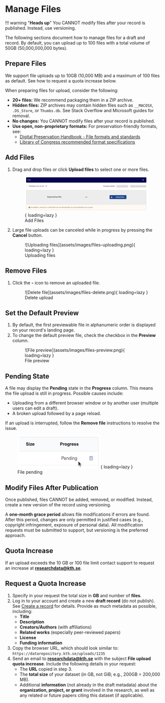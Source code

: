 # Manage Files

!!! warning "**Heads up**"
     You CANNOT modify files after your record is published. Instead, use versioning.

The following sections document how to manage files for a draft and record. By default, you can upload up to 100 files with a total volume of 50GB (50,000,000,000 bytes).

## Prepare Files

We support file uploads up to 10GB (10,000 MB) and a maximum of 100 files as default. See how to request a quota increase below.

When preparing files for upload, consider the following:

- **20+ files:** We recommend packaging them in a ZIP archive.
- **Hidden files:** ZIP archives may contain hidden files such as `__MACOSX`, `.DS_Store`, or `Thumbs.db`. See Stack Overflow and Microsoft guides for removal.
- **No changes:** You CANNOT modify files after your record is published.
- **Use open, non-proprietary formats:** For preservation-friendly formats, see:
  - [Digital Preservation Handbook - File formats and standards](https://www.dpconline.org/handbook/technical-solutions-and-tools/file-formats-and-standards)
  - [Library of Congress recommended format specifications](https://www.loc.gov/preservation/resources/rfs/index.html)

## Add Files

1. Drag and drop files or click **Upload files** to select one or more files.
        <figure markdown="span">
        ![Add files](assets/images/files-add.png){ loading=lazy }
        <figcaption>Add Files</figcaption>
        </figure>
2. Large file uploads can be canceled while in progress by pressing the **Cancel** button.
    <figure markdown="span">
        ![Uploading files](assets/images/files-uploading.png){ loading=lazy }
        <figcaption>Uploading files</figcaption>
    </figure>

## Remove Files

1. Click the **-** icon to remove an uploaded file.
    <figure markdown="span">
    ![Delete file](assets/images/files-delete.png){ loading=lazy }
    <figcaption>Delete upload</figcaption>
    </figure>

## Set the Default Preview

1. By default, the first previewable file in alphanumeric order is displayed on your record's landing page.
2. To change the default preview file, check the checkbox in the **Preview** column.
    <figure markdown="span">
    ![File preview](assets/images/files-preview.png){ loading=lazy }
    <figcaption>File preview</figcaption>
    </figure>

## Pending State

A file may display the **Pending** state in the **Progress** column. This means the file upload is still in progress. Possible causes include:

- Uploading from a different browser window or by another user (multiple users can edit a draft).
- A broken upload followed by a page reload.

If an upload is interrupted, follow the **Remove file** instructions to resolve the issue.
    <figure markdown="span">
    ![File pending](assets/images/files-pending.png){ loading=lazy }
    <figcaption>File pending</figcaption>
    </figure>

## Modify Files After Publication

Once published, files CANNOT be added, removed, or modified. Instead, create a new version of the record using versioning.

A **one-month grace period** allows file modifications if errors are found. After this period, changes are only permitted in justified cases (e.g., copyright infringement, exposure of personal data). All modification requests must be submitted to support, but versioning is the preferred approach.

## Quota Increase

If an upload exceeds the 10 GB or 100 file limit contact support to request an increase at **<researchdata@kth.se>**.

## Request a Quota Increase

1. Specify in your request the total size in **GB** and number of **files**.
2. Log in to your account and create a new **draft record** (do not publish). See [Create a record](./create_new_upload.md) for details. Provide as much metadata as possible, including:
    - **Title**
    - **Description**
    - **Creators/Authors** (with affiliations)
    - **Related works** (especially peer-reviewed papers)
    - **License**
    - **Funding information**
3. Copy the browser URL, which should look similar to:
   `https://datarepository.kth.se/uploads/1235`
4. Send an email to **<researchdata@kth.se>** with the subject **File upload quota increase**. Include the following details in your request:
    - The **URL** copied in step 3.
    - The **total size** of your dataset (in GB, not GiB; e.g., 200GB = 200,000 MB).
    - Additional **information** (not already in the draft metadata) about the **organization, project, or grant** involved in the research, as well as any related or future papers citing this dataset (if applicable).
